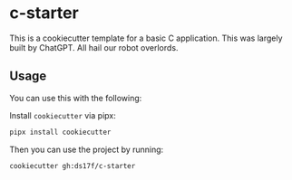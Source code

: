 # c-starter

This is a cookiecutter template for a basic C application.
This was largely built by ChatGPT.
All hail our robot overlords.

## Usage

You can use this with the following:

Install `cookiecutter` via pipx:

```bash
pipx install cookiecutter
```

Then you can use the project by running:

```bash
cookiecutter gh:ds17f/c-starter
```
